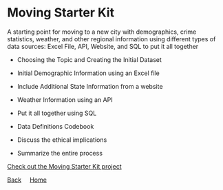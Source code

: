 <link rel="stylesheet" href="/assets/css/main.css">

# Moving Starter Kit

<div class="group" markdown="1">

A starting point for moving to a new city with demographics, crime statistics, weather, and other regional information using different types of data sources:  Excel File, API, Website, and SQL to put it all together

*	Choosing the Topic and Creating the Initial Dataset

*	Initial Demographic Information using an Excel file

*	Include Additional State Information from a website

*	Weather Information using an API

*	Put it all together using SQL

*   Data Definitions Codebook

*	Discuss the ethical implications

*	Summarize the entire process

[Check out the Moving Starter Kit project](https://github.com/michelle-bh/michelle-bh.github.io/tree/main/Moving-Starter-Kit)

</div>

[Back](../README.md) &nbsp; &nbsp; [Home](https://michelle-bh.github.io/)

